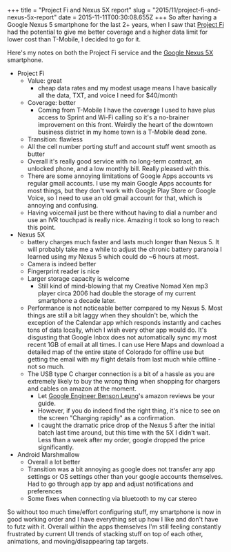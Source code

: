 +++
title = "Project Fi and Nexus 5X report"
slug = "2015/11/project-fi-and-nexus-5x-report"
date = 2015-11-11T00:30:08.655Z
+++
So after having a Google Nexus 5 smartphone for the last 2+ years, when I saw that [Project Fi](https://fi.google.com/about/) had the potential to give me better coverage and a higher data limit for lower cost than T-Mobile, I decided to go for it.

Here's my notes on both the Project Fi service and the [Google Nexus 5X](https://www.google.com/nexus/5x/) smartphone.

- Project Fi
  - Value: great
    - cheap data rates and my modest usage means I have basically all the data, TXT, and voice I need for $40/month
  - Coverage: better
    - Coming from T-Mobile I have the coverage I used to have plus access to Sprint and Wi-Fi calling so it's a no-brainer improvement on this front. Weirdly the heart of the downtown business district in my home town is a T-Mobile dead zone.
  - Transition: flawless
   - All the cell number porting stuff and account stuff went smooth as butter
  - Overall it's really good service with no long-term contract, an unlocked phone, and a low monthly bill. Really pleased with this.
  - There are some annoying limitations of Google Apps accounts vs regular gmail accounts. I use my main Google Apps accounts for most things, but they don't work with Google Play Store or Google Voice, so I need to use an old gmail account for that, which is annoying and confusing.
  - Having voicemail just be there without having to dial a number and use an IVR touchpad is really nice. Amazing it took so long to reach this point.
- Nexus 5X
  - battery charges much faster and lasts much longer than Nexus 5. It will probably take me a while to adjust the chronic battery paranoia I learned using my Nexus 5 which could do ~6 hours at most.
  - Camera is indeed better
  - Fingerprint reader is nice
  - Larger storage capacity is welcome
     - Still kind of mind-blowing that my Creative Nomad Xen mp3 player circa 2006 had double the storage of my current smartphone a decade later.
  - Performance is not noticeable better compared to my Nexus 5. Most things are still a bit laggy when they shouldn't be, which the exception of the Calendar app which responds instantly and caches tons of data locally, which I wish every other app would do. It's disgusting that Google Inbox does not automatically sync my most recent 1GB of email at all times. I can use Here Maps and download a detailed map of the entire state of Colorado for offline use but getting the email with my flight details from last much while offline - not so much.
  - The USB type C charger connection is a bit of a hassle as you are extremely likely to buy the wrong thing when shopping for chargers and cables on amazon at the moment.
    - Let [Google Engineer Benson Leung](http://www.amazon.com/gp/pdp/profile/A25GROL6KJV3QG/ref=cm_cr_rdp_pdp)'s amazon reviews be your guide.
    - However, if you do indeed find the right thing, it's nice to see on the screen "Charging rapidly" as a confirmation.
    - I caught the dramatic price drop of the Nexus 5 after the initial batch last time around, but this time with the 5X I didn't wait. Less than a week after my order, google dropped the price significantly.
- Android Marshmallow
  - Overall a lot better
  - Transition was a bit annoying as google does not transfer any app settings or OS settings other than your google accounts themselves. Had to go through app by app and adjust notifications and preferences
  - Some fixes when connecting via bluetooth to my car stereo

So without too much time/effort configuring stuff, my smartphone is now in good working order and I have everything set up how I like and don't have to futz with it. Overall within the apps themselves I'm still feeling constantly frustrated by current UI trends of stacking stuff on top of each other, animations, and moving/disappearing tap targets.
